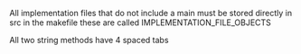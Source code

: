 
All implementation files that do not include a main must be stored directly in src in the makefile these are called IMPLEMENTATION_FILE_OBJECTS


All two string methods have 4 spaced tabs